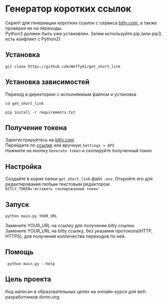 # Генератор коротких ссылок
Скрипт для генериации коротких ссылок с сервиса [bitly.com](https://bitly.com), а также проверки их на переходы.  
Python3 должен быть уже установлен. Затем используйте pip (или pip3, есть конфликт с Python2)
## Установка
```commandline
git clone https://github.com/Weffy61/get_short_link
```
## Установка зависимостей
Переход в директорию с исполняемым файлом и установка
```commandline
cd get_short_link
```
```commandline
pip install -r requirements.txt
```
## Получение токена
Зарегистрируйтесь на [bitly.com](https://bitly.com)  
Перейдите по [ссылке](https://app.bitly.com/settings/api/) или вручную `Settings > API`  
Нажмите на кнопку `Generate token` и скопируйте полученный токен
## Настройка
Создайте в корне папки `get_short_link` файл `.env`. Откройте его для редактирования любым текстовым редактором.  
`BITLY_TOKEN='вставить скопированный токен'`
## Запуск
```commandline
python main.py YOUR_URL
```
Замените YOUR_URL на ссылку для получение bitly ссылки.  
Замените YOUR_URL на bitly ссылку, без указания протокола(HTTP, HTTPS), для получения колличества переходов по ней.
## Помощь
```commandline
 python main.py --help
```
## Цель проекта
Код написан в образовательных целях на онлайн-курсе для веб-разработчиков dvmn.org.